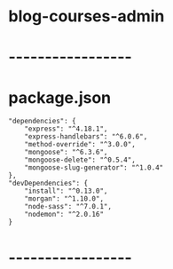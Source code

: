 ﻿# blog-courses-admin
 # ----------------- #
 # package.json
    "dependencies": {
        "express": "^4.18.1",
        "express-handlebars": "^6.0.6",
        "method-override": "^3.0.0",
        "mongoose": "^6.3.6",
        "mongoose-delete": "^0.5.4",
        "mongoose-slug-generator": "^1.0.4"
    },
    "devDependencies": {
        "install": "^0.13.0",
        "morgan": "^1.10.0",
        "node-sass": "^7.0.1",
        "nodemon": "^2.0.16"
    }
 # ----------------- #
